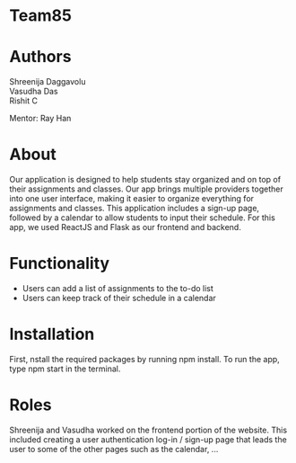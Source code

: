 # Team85

# Authors
Shreenija Daggavolu <br />
Vasudha Das <br /> 
Rishit C

Mentor: Ray Han

# About
Our application is designed to help students stay organized and on top of their assignments and classes. Our app brings multiple providers together into one user interface, making it easier to organize everything for assignments and classes. This application includes a sign-up page, followed by a calendar to allow students to input their schedule. For this app, we used ReactJS and Flask as our frontend and backend.

# Functionality

- Users can add a list of assignments to the to-do list
- Users can keep track of their schedule in a calendar

# Installation 
First, nstall the required packages by running npm install. To run the app, type npm start in the terminal.

# Roles
Shreenija and Vasudha worked on the frontend portion of the website. This included creating a user authentication log-in / sign-up page that leads the user to some of the other pages such as the calendar, ...
